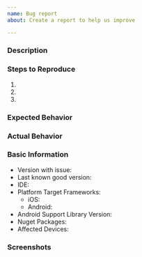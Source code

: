 ```yaml
---
name: Bug report
about: Create a report to help us improve

---
```


<!--- Provide a general summary of the issue in the Title above -->

### Description
<!--- Provide a description of the issue you are experiencing. -->

### Steps to Reproduce
<!--- Provide an unambiguous set of steps to reproduce this bug.-->
1. 
2. 
3. 

### Expected Behavior
<!--- Tell us what should happen -->

### Actual Behavior
<!--- Tell us what happens instead of the expected behavior -->

### Basic Information

- Version with issue:
- Last known good version:
- IDE:
- Platform Target Frameworks: <!-- All that apply -->
  - iOS:  <!-- The version of the iOS SDK you are compiling against, e.g. 11.1 -->
  - Android: <!-- The version of the Android SDK you are compiling against, e.g. 7.1 --> 
- Android Support Library Version: <!-- if applicable -->
- Nuget Packages:
- Affected Devices:

### Screenshots
<!-- If the issue is a visual issue, please include screenshots showing the problem if possible -->
